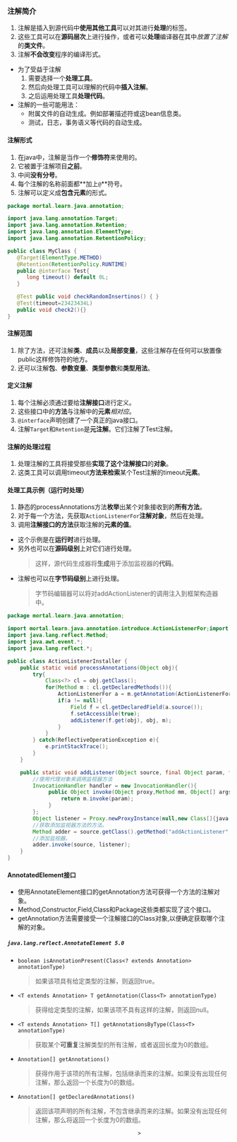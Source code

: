 ### 注解简介
1. 注解是插入到源代码中**使用其他工具**可以对其进行**处理**的标签。
2. 这些工具可以在**源码层次**上进行操作，或者可以**处理**编译器在其中*放置了注解*的**类文件**。
3. 注解**不会改变**程序的编译形式。
- 为了受益于注解
    1. 需要选择一个**处理工具**。
    2. 然后向处理工具可以理解的代码中**插入注解**。
    3. 之后运用处理工具**处理代码**。
- 注解的一些可能用法：
    - 附属文件的自动生成。例如部署描述符或这bean信息类。
    - 测试，日志，事务语义等代码的自动生成。 
#### 注解形式
1. 在java中，注解是当作一个**修饰符**来使用的。
2. 它被置于注解项目**之前**。
3. 中间**没有分号**。
4. 每个注解的名称前面都**加上`@`**符号。
5. 注解可以定义成**包含元素**的形式。
```java
package mortal.learn.java.annotation;

import java.lang.annotation.Target;
import java.lang.annotation.Retention;
import java.lang.annotation.ElementType;
import java.lang.annotation.RetentionPolicy;

public class MyClass {
   @Target(ElementType.METHOD)
   @Retention(RetentionPolicy.RUNTIME)
   public @interface Test{
      long timeout() default 0L;
   }

   @Test public void checkRandomInsertinos() { }
   @Test(timeout=23423434L)
   public void check2(){}
}
```
#### 注解范围
1. 除了方法，还可注解**类**、**成员**以及**局部变量**，这些注解存在任何可以放置像public这样修饰符的地方。
2. 还可以注解**包**、**参数变量**、**类型参数**和**类型用法**。
#### 定义注解
1. 每个注解必须通过要给**注解接口**进行定义。
2. 这些接口中的**方法**与注解中的**元素***相对应*。
3. `@interface`声明创建了一个真正的java接口。
4. 注解`Target`和`Retention`是**元注解**。它们注解了Test注解。
#### 注解的处理过程
1. 处理注解的工具将接受那些**实现了这个注解接口**的**对象**。
2. 这类工具可以调用timeout**方法来检索**某个Test注解的timeout**元素**。
#### 处理工具示例（运行时处理）
1. 静态的processAnnotations方法**枚举**出某个对象接收到的**所有方法**。
2. 对于每一个方法，先获取`ActionListenerFor`**注解对象**，然后在处理。
3. 调用**注解接口的方法**获取注解的**元素的值**。
- 这个示例是在**运行时**进行处理。
- 另外也可以在**源码级别**上对它们进行处理。
    >这样，源代码生成器将**生成**用于添加监视器的**代码**。
- 注解也可以在**字节码级别**上进行处理。
    >字节码编辑器可以将对addActionListener的调用注入到框架构造器中。
```java
package mortal.learn.java.annotation;

import mortal.learn.java.annotation.introduce.ActionListenerFor;import java.lang.reflect.Field;
import java.lang.reflect.Method;
import java.awt.event.*;
import java.lang.reflect.*;

public class ActionListenerInstaller {
    public static void processAnnotations(Object obj){
        try{
            Class<?> cl = obj.getClass();
            for(Method m : cl.getDeclaredMethods()){
                ActionListenerFor a = m.getAnnotation(ActionListenerFor.class);
                if(a != null){
                    Field f = cl.getDeclaredField(a.source());
                    f.setAccessible(true);
                    addListener(f.get(obj), obj, m);
                }
            }
        } catch(ReflectiveOperationException e){
            e.printStackTrace();
        }
    }

    public static void addListener(Object source, final Object param, final Method m)throws ReflectiveOperationException{
        //使用代理对象来调用监视器方法
        InvocationHandler handler = new InvocationHandler(){
             public Object invoke(Object proxy,Method mm, Object[] args)throws Throwable{
                 return m.invoke(param);
             }
        };
        Object listener = Proxy.newProxyInstance(null,new Class[]{java.awt.event.ActionListener.class}, handler);
        //获取添加监视器方法的方法。
        Method adder = source.getClass().getMethod("addActionListener",ActionListener.class);
        //添加监视器。
        adder.invoke(source, listener);
    }
}
```
#### AnnotatedElement接口

- 使用AnnotateElement接口的getAnnotation方法可获得一个方法的注解对象。
- Method,Constructor,Field,Class和Package这些类都实现了这个接口。
- getAnnotation方法需要接受一个注解接口的Class对象,以便确定获取哪个注解的对象。

##### `java.lang.reflect.AnnotateElement 5.0`

- `boolean isAnnotationPresent(Class<? extends Annotation> annotationType)`
    >如果该项具有给定类型的注解，则返回true。
- `<T extends Annotation> T getAnnotation(Class<T> annotationType)`
    >获得给定类型的注解，如果该项不具有这样的注解，则返回null。
- `<T extends Annotation> T[] getAnnotationsByType(Class<T> annotationType)`
    >获取某个**可重复**注解类型的所有注解，或者返回长度为0的数组。
- `Annotation[] getAnnotations()`
    >获得作用于该项的所有注解，包括继承而来的注解。如果没有出现任何注解，那么返回一个长度为0的数组。
- `Annotation[] getDeclaredAnnotations()`
    >返回该项声明的所有注解，不包含继承而来的注解。如果没有出现任何注解，那么将返回一个长度为0的数组。

                                            >                                                                              